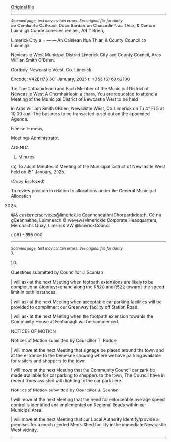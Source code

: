 [Original file](https://www.limerick.ie/sites/default/files/media/documents/2025-02/00-2025-02-04-agenda.pdf)

---
*<small>Scanned page, text may contain errors. See original file for clarity</small>*  
ae Comhairle Cathrach Duce Bardais an Chaisedin Nua Thiar,
& Contae Luimnigh Conde coneises ree ae ,
AN ™ Brien,

Limerick City a
= — — An Caislean Nua Thiar,
& County Council co Luimnigh.

Nevicastie West Municipal District
Limerick City and County Council,
Aras Willian Smith O'Brien.

Gortboy,
Newcastle Véest,
Co. Limerick

Eircode: V42EH73
30" January, 2025 t: +353 (0) 69 62100

To: The Cathaoirleach and Each Member of the Municipal District of Newcastle West
A Chomhairleoir, a chara,
You are requested to attend a Meeting of the Municipal District of Newcastle West to be held

in Aras William Smith OBrien, Newcastle West, Co. Limerick on Tu 4" Fi 5
at 10.00 a.m. The business to be transacted is set out on the appended Agenda.

Is mise le meas,

Meetings Administrator.

AGENDA
1. Minutes

(a) To adopt Minutes of Meeting of the Municipal District of Newcastle West held on 15"
January, 2025.

(Copy Enclosed)

To review position in relation to allocations under the General Municipal Allocation

2025.
@& custornerservices@limerick.ie
Ceanncheathni Chorpardideach, Cé na gCeannaithe, Luimneach © wevewsMmerickie
Corporate Headquarters, Merchant's Quay, Limerick VW @limerickCouncil

( 061 - 556 000


---
*<small>Scanned page, text may contain errors. See original file for clarity</small>*  
7.

10.

Questions submitted by Councillor J. Scanlan

| will ask at the next Meeting when footpath extensions are likely to be completed at
Clooneyskehane along the R520 and R522 towards the speed limit in both instances.

| will ask at the next Meeting when acceptable car parking facilities will be provided
to compliment our Greenway facility off Station Road.

| will ask at the next Meeting when the footpath extension towards the Community
House at Feohanagh will be commenced.

NOTICES OF MOTION

Notices of Motion submitted by Councillor T. Ruddle

| will move at the next Meeting that signage be placed around the town and at the
entrance to the Demesne showing where we have parking available for visitors and
shoppers to the town.

! will move at the next Meeting that the Community Council car park be made
available for car parking to shoppers to the town, The Council have in recent times
assisted with lighting to the car park here.

Notices of Motion submitted by Councillor J. Scanlan

! will move at the next Meeting that the need for enforceable average speed control
is identified and implemented on Regional Roads within our Municipal Area.

| will move at the next Meeting that our Local Authority identify/provide a premises
for a much needed Men’s Shed facility in the immediate Newcastle West vicinity.


---

